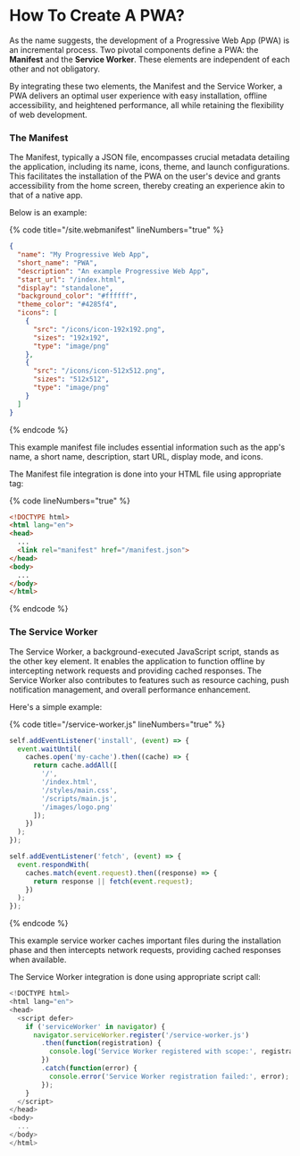 # How To Create A PWA?

As the name suggests, the development of a Progressive Web App (PWA) is an incremental process. Two pivotal components define a PWA: the **Manifest** and the **Service Worker**. These elements are independent of each other and not obligatory.

By integrating these two elements, the Manifest and the Service Worker, a PWA delivers an optimal user experience with easy installation, offline accessibility, and heightened performance, all while retaining the flexibility of web development.

### The Manifest

The Manifest, typically a JSON file, encompasses crucial metadata detailing the application, including its name, icons, theme, and launch configurations. This facilitates the installation of the PWA on the user's device and grants accessibility from the home screen, thereby creating an experience akin to that of a native app.

Below is an example:

{% code title="/site.webmanifest" lineNumbers="true" %}
```json
{
  "name": "My Progressive Web App",
  "short_name": "PWA",
  "description": "An example Progressive Web App",
  "start_url": "/index.html",
  "display": "standalone",
  "background_color": "#ffffff",
  "theme_color": "#4285f4",
  "icons": [
    {
      "src": "/icons/icon-192x192.png",
      "sizes": "192x192",
      "type": "image/png"
    },
    {
      "src": "/icons/icon-512x512.png",
      "sizes": "512x512",
      "type": "image/png"
    }
  ]
}
```
{% endcode %}

This example manifest file includes essential information such as the app's name, a short name, description, start URL, display mode, and icons.

The Manifest file integration is done into your HTML file using appropriate tag:

{% code lineNumbers="true" %}
```html
<!DOCTYPE html>
<html lang="en">
<head>
  ...
  <link rel="manifest" href="/manifest.json">
</head>
<body>
  ...
</body>
</html>

```
{% endcode %}

### The Service Worker

The Service Worker, a background-executed JavaScript script, stands as the other key element. It enables the application to function offline by intercepting network requests and providing cached responses. The Service Worker also contributes to features such as resource caching, push notification management, and overall performance enhancement.

Here's a simple example:

{% code title="/service-worker.js" lineNumbers="true" %}
```javascript
self.addEventListener('install', (event) => {
  event.waitUntil(
    caches.open('my-cache').then((cache) => {
      return cache.addAll([
        '/',
        '/index.html',
        '/styles/main.css',
        '/scripts/main.js',
        '/images/logo.png'
      ]);
    })
  );
});

self.addEventListener('fetch', (event) => {
  event.respondWith(
    caches.match(event.request).then((response) => {
      return response || fetch(event.request);
    })
  );
});
```
{% endcode %}

This example service worker caches important files during the installation phase and then intercepts network requests, providing cached responses when available.

The Service Worker integration is done using appropriate script call:

```javascript
<!DOCTYPE html>
<html lang="en">
<head>
  <script defer>
    if ('serviceWorker' in navigator) {
      navigator.serviceWorker.register('/service-worker.js')
        .then(function(registration) {
          console.log('Service Worker registered with scope:', registration.scope);
        })
        .catch(function(error) {
          console.error('Service Worker registration failed:', error);
        });
    }
  </script>
</head>
<body>
  ...
</body>
</html>

```
